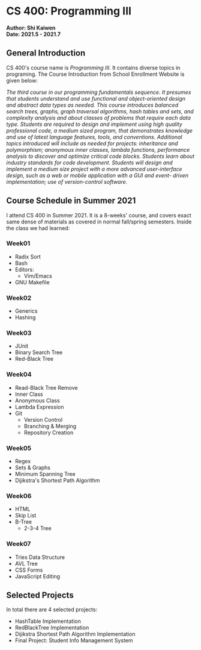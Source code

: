 # CS 400: Programming III

**Author: Shi Kaiwen**
<br>
**Date: 2021.5 - 2021.7**

## General Introduction ##
CS 400's course name is *Programming III*. It contains diverse topics in programing. The Course Introduction from School Enrollment Website is given below:

*The third course in our programming fundamentals sequence. It presumes that students understand and use functional and object-oriented design and abstract data types as needed. This course introduces balanced search trees, graphs, graph traversal algorithms, hash tables and sets, and complexity analysis and about classes of problems that require each data type. Students are required to design and implement using high quality professional code, a medium sized program, that demonstrates knowledge and use of latest language features, tools, and conventions. Additional topics introduced will include as needed for projects: inheritance and polymorphism; anonymous inner classes, lambda functions, performance analysis to discover and optimize critical code blocks. Students learn about industry standards for code development. Students will design and implement a medium size project with a more advanced user-interface design, such as a web or mobile application with a GUI and event- driven implementation; use of version-control software.*

## Course Schedule in Summer 2021
I attend CS 400 in Summer 2021. It is a 8-weeks' course, and covers exact same dense of materials as covered in normal fall/spring semesters. Inside the class we had learned:

### Week01
- Radix Sort
- Bash
- Editors:
  - Vim/Emacs
- GNU Makefile

### Week02
- Generics
- Hashing

### Week03
- JUnit
- Binary Search Tree
- Red-Black Tree

### Week04
- Read-Black Tree Remove
- Inner Class
- Anonymous Class
- Lambda Expression
- Git
  - Version Control
  - Branching & Merging
  - Repository Creation

### Week05
- Regex
- Sets & Graphs
- Minimum Spanning Tree
- Dijikstra's Shortest Path Algorithm

### Week06
- HTML
- Skip List
- B-Tree
  - 2-3-4 Tree

### Week07
- Tries Data Structure
- AVL Tree
- CSS Forms
- JavaScript Editing

## Selected Projects
In total there are 4 selected projects:
- HashTable Implementation
- RedBlackTree Implementation
- Dijikstra Shortest Path Algorithm Implementation
- Final Project: Student Info Management System

